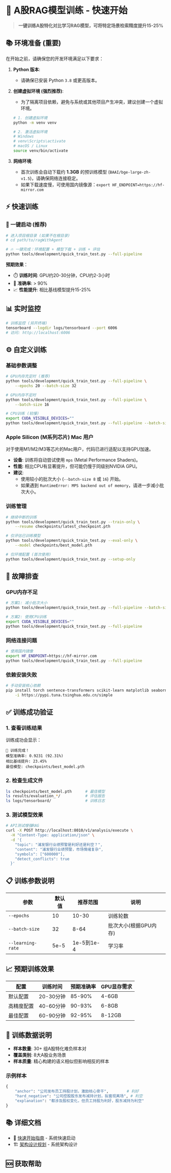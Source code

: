 # 🎯 A股RAG模型训练 - 快速开始

> **一键训练A股特化对比学习RAG模型，可将特定场景检索精度提升15-25%**

## 📚 环境准备 (重要)

在开始之前，请确保您的开发环境满足以下要求：

1.  **Python 版本**:
    -   请确保已安装 Python `3.8` 或更高版本。

2.  **创建虚拟环境 (强烈推荐)**:
    -   为了隔离项目依赖，避免与系统或其他项目产生冲突，建议创建一个虚拟环境。
    ```bash
    # 1. 创建虚拟环境
    python -m venv venv

    # 2. 激活虚拟环境
    # Windows
    # venv\Scripts\activate
    # macOS / Linux
    source venv/bin/activate
    ```

3.  **网络环境**:
    -   首次训练会自动下载约 **1.3GB** 的预训练模型 (`BAAI/bge-large-zh-v1.5`)，请确保网络连接稳定。
    -   如果下载速度慢，可使用国内镜像源：`export HF_ENDPOINT=https://hf-mirror.com`

## ⚡ 快速训练

### 🚀 一键启动 (推荐)

```bash
# 进入项目根目录 (如果不在根目录)
# cd path/to/ragWithAgent

# 🔥 一键完成：环境配置 + 模型下载 + 训练 + 评估
python tools/development/quick_train_test.py --full-pipeline
```

**预期效果**：
- ⏱️ **训练时间**: GPU约20-30分钟，CPU约2-3小时
- 🎯 **准确率**: > 90%
- 📈 **性能提升**: 相比基线模型提升15-25%

## 📊 实时监控

```bash
# 训练监控 (另开终端)
tensorboard --logdir logs/tensorboard --port 6006
# 访问: http://localhost:6006
```

## ⚙️ 自定义训练

### 基础参数调整

```bash
# GPU内存充足时 (推荐)
python tools/development/quick_train_test.py --full-pipeline \
    --epochs 20 --batch-size 32

# GPU内存不足时
python tools/development/quick_train_test.py --full-pipeline \
    --batch-size 16

# CPU训练 (较慢)
export CUDA_VISIBLE_DEVICES=""
python tools/development/quick_train_test.py --full-pipeline --batch-size 8
```

### Apple Silicon (M系列芯片) Mac 用户
对于使用M1/M2/M3等芯片的Mac用户，代码已进行适配以支持GPU加速。
- **设备**: 训练将自动尝试使用 `mps` (Metal Performance Shaders)。
- **性能**: 相比CPU有显著提升，但可能仍慢于同级别NVIDIA GPU。
- **建议**:
  - 使用较小的批次大小 (`--batch-size 8` 或 `16`) 开始。
  - 如果遇到 `RuntimeError: MPS backend out of memory`，请进一步减小批次大小。

### 训练管理

```bash
# 继续中断的训练
python tools/development/quick_train_test.py --train-only \
    --resume checkpoints/latest_checkpoint.pth

# 仅评估已训练模型
python tools/development/quick_train_test.py --eval-only \
    --model checkpoints/best_model.pth

# 仅环境配置 (首次使用)
python tools/development/quick_train_test.py --setup-only
```

## 🔧 故障排查

### GPU内存不足
```bash
# 方案1: 减小批次大小
python tools/development/quick_train_test.py --full-pipeline --batch-size 8

# 方案2: 使用CPU训练
export CUDA_VISIBLE_DEVICES=""
python tools/development/quick_train_test.py --full-pipeline
```

### 网络连接问题
```bash
# 使用国内镜像
export HF_ENDPOINT=https://hf-mirror.com
python tools/development/quick_train_test.py --full-pipeline
```

### 依赖安装失败
```bash
# 手动安装核心依赖
pip install torch sentence-transformers scikit-learn matplotlib seaborn \
    -i https://pypi.tuna.tsinghua.edu.cn/simple
```

## ✅ 训练成功验证

### 1. 查看训练结果
训练成功会显示：
```
🎉 训练完成！
模型准确率: 0.9231 (92.31%)
相比基线提升: 23.45%
最佳模型: checkpoints/best_model.pth
```

### 2. 检查生成文件
```bash
ls checkpoints/best_model.pth      # 最佳模型
ls results/evaluation_*/           # 评估报告
ls logs/tensorboard/               # 训练日志
```

### 3. 测试模型效果
```bash
# API测试增强RAG
curl -X POST http://localhost:8010/v1/analysis/execute \
  -H "Content-Type: application/json" \
  -d '{
    "topic": "浦发银行业绩预警是利好还是利空？",
    "content": "浦发银行业绩预警，市场情绪复杂",
    "symbols": ["600000"],
    "detect_conflicts": true
  }'
```

## 📋 训练参数说明

| 参数 | 默认值 | 推荐范围 | 说明 |
|------|--------|----------|------|
| `--epochs` | 10 | 10-30 | 训练轮数 |
| `--batch-size` | 32 | 8-64 | 批次大小(根据GPU内存) |
| `--learning-rate` | 5e-5 | 1e-5到1e-4 | 学习率 |

## 📈 预期训练效果

| 配置 | 训练时间 | 预期准确率 | GPU显存需求 |
|------|----------|------------|-------------|
| 默认配置 | 20-30分钟 | 85-90% | 4-6GB |
| 高精度配置 | 40-60分钟 | 90-93% | 6-8GB |
| 最佳配置 | 60-90分钟 | 92-95% | 8-12GB |

## 🎯 训练数据说明

- **样本数量**: 30+ 组A股特化难负样本对
- **覆盖类别**: 8大A股业务场景
- **样本质量**: 精心构建的语义相似但影响相反的样本

### 示例样本
```python
{
    "anchor": "公司发布员工持股计划，激励核心骨干",        # 利好
    "hard_negative": "公司控股股东发布减持计划，拟套现离场", # 利空
    "explanation": "都涉及股权变化，但员工持股为利好，股东减持为利空"
}
```

## 📚 详细文档

- 🚀 [快速开始指南](docs/user-guide/GETTING_STARTED.md) - 系统快速启动
- 🏗️ [架构设计规划](docs/architecture/plan.md) - 系统架构设计

## 🆘 获取帮助

```
```